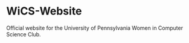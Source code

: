 # WiCS-Website

Official website for the University of Pennsylvania Women in Computer Science Club.
